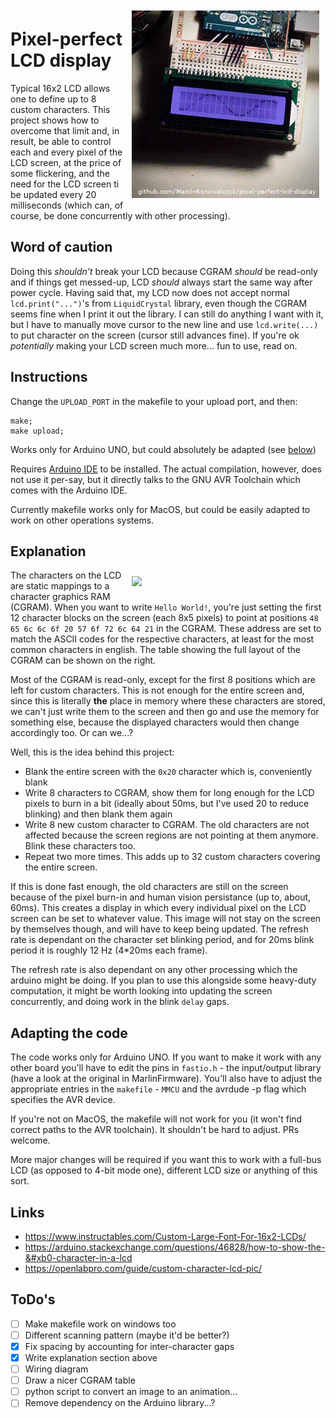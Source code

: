 <img align=right width=300 src="./img/movie.gif" style="margin:10px">

# Pixel-perfect LCD display <!-- omit in toc -->

Typical 16x2 LCD allows one to define up to 8 custom characters. This project shows how to overcome that limit and, in result, be able to control each and every pixel of the LCD screen, at the price of some flickering, and the need for the LCD screen ti be updated every 20 milliseconds (which can, of course, be done concurrently with other processing).

## Word of caution

Doing this *shouldn't* break your LCD because CGRAM *should* be read-only and if things get messed-up, LCD *should* always start the same way after power cycle. Having said that, my LCD now does not accept normal `lcd.print("...")`'s from `LiquidCrystal` library, even though the CGRAM seems fine when I print it out the library. I can still do anything I want with it, but I have to manually move cursor to the new line and use `lcd.write(...)` to put character on the screen (cursor still advances fine). If you're ok *potentially* making your LCD screen much more... fun to use, read on.

## Instructions

Change the `UPLOAD_PORT` in the makefile to your upload port, and then:

```
make;
make upload;
```

Works only for Arduino UNO, but could absolutely be adapted (see [below](#Adapting-the-code))

Requires [Arduino IDE](https://github.com/arduino/Arduino/) to be installed. The actual compilation, however, does not use it per-say, but it directly talks to the GNU AVR Toolchain which comes with the Arduino IDE.

Currently makefile works only for MacOS, but could be easily adapted to work on other operations systems.

## Explanation

<img align=right width=300 src="https://i.stack.imgur.com/1TKZH.gif" style="margin:10px">


The characters on the LCD are static mappings to a character graphics RAM (CGRAM). When you want to write `Hello World!`, you're just setting the first 12 character blocks on the screen (each 8x5 pixels) to point at positions `48 65 6c 6c 6f 20 57 6f 72 6c 64 21` in the CGRAM. These address are set to match the ASCII codes for the respective characters, at least for the most common characters in english. The table showing the full layout of the CGRAM can be shown on the right.

Most of the CGRAM is read-only, except for the first 8 positions which are left for custom characters. This is not enough for the entire screen and, since this is literally **the** place in memory where these characters are stored, we can't just write them to the screen and then go and use the memory for something else, because the displayed characters would then change accordingly too. Or can we...?

Well, this is the idea behind this project:
 - Blank the entire screen with the `0x20` character which is, conveniently blank
 - Write 8 characters to CGRAM, show them for long enough for the LCD pixels to burn in a bit (ideally about 50ms, but I've used 20 to reduce blinking) and then blank them again
 - Write 8 new custom character to CGRAM. The old characters are not affected because the screen regions are not pointing at them anymore. Blink these characters too.
 - Repeat two more times. This adds up to 32 custom characters covering the entire screen.

If this is done fast enough, the old characters are still on the screen because of the pixel burn-in and human vision persistance (up to, about, 60ms). This creates a display in which every individual pixel on the LCD screen can be set to whatever value. This image will not stay on the screen by themselves though, and will have to keep being updated. The refresh rate is dependant on the character set blinking period, and for 20ms blink period it is roughly 12 Hz (4*20ms each frame).

The refresh rate is also dependant on any other processing which the arduino might be doing. If you plan to use this alongside some heavy-duty computation, it might be worth looking into updating the screen concurrently, and doing work in the blink `delay` gaps.

## Adapting the code

The code works only for Arduino UNO. If you want to make it work with any other board you'll have to edit the pins in `fastio.h` - the input/output library (have a look at the original in MarlinFirmware). You'll also have to adjust the appropriate entries in the `makefile` - `MMCU` and the avrdude -p flag which specifies the AVR device.

If you're not on MacOS, the makefile will not work for you (it won't find correct paths to the AVR toolchain). It shouldn't be hard to adjust. PRs welcome.

More major changes will be required if you want this to work with a full-bus LCD (as opposed to 4-bit mode one), different LCD size or anything of this sort.

## Links

 - https://www.instructables.com/Custom-Large-Font-For-16x2-LCDs/
 - https://arduino.stackexchange.com/questions/46828/how-to-show-the-&#xb0-character-in-a-lcd
 - https://openlabpro.com/guide/custom-character-lcd-pic/

## ToDo's

- [ ] Make makefile work on windows too
- [ ] Different scanning pattern (maybe it'd be better?)
- [x] Fix spacing by accounting for inter-character gaps
- [x] Write explanation section above
- [ ] Wiring diagram
- [ ] Draw a nicer CGRAM table
- [ ] python script to convert an image to an animation...
- [ ] Remove dependency on the Arduino library...?